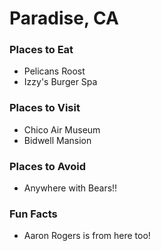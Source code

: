 # Paradise, CA

### Places to Eat
- Pelicans Roost
- Izzy's Burger Spa

### Places to Visit
- Chico Air Museum
- Bidwell Mansion

### Places to Avoid
- Anywhere with Bears!!

### Fun Facts
- Aaron Rogers is from here too!
